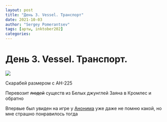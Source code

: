 ```yaml
---
layout: post
title: "День 3. Vessel. Транспорт"
date: 2021-10-03
author: "Sergey Pomerantsev"
tags: [арты, inktober202]
categories:
---
```


# День 3. Vessel. Транспорт.

![](/images/_inktober21-3.jpg)

Скарабей размером с АН-225

Перевозит ~~людей~~ существ из Белых джунглей Заяна в Кромлес и обратно

Впервые был увиден на игре у [Анонима](https://vk.com/iaaoyrpg) уже даже не помню какой, но мне страшно понравилось тогда
